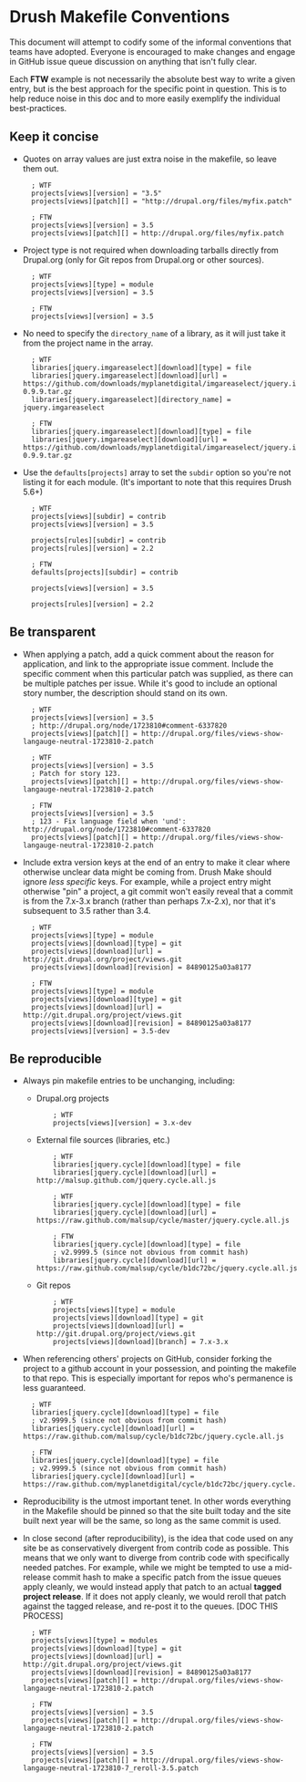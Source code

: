 Drush Makefile Conventions
==========================

This document will attempt to codify some of the informal conventions
that teams have adopted. Everyone is encouraged to make changes and
engage in GitHub issue queue discussion on anything that isn't fully
clear.

Each **FTW** example is not necessarily the absolute best way to write
a given entry, but is the best approach for the specific point in
question. This is to help reduce noise in this doc and to more easily
exemplify the individual best-practices.

Keep it concise
---------------

- Quotes on array values are just extra noise in the makefile, so leave
  them out.

        ; WTF
        projects[views][version] = "3.5"
        projects[views][patch][] = "http://drupal.org/files/myfix.patch"

        ; FTW
        projects[views][version] = 3.5
        projects[views][patch][] = http://drupal.org/files/myfix.patch

- Project type is not required when downloading tarballs directly from
  Drupal.org (only for Git repos from Drupal.org or other sources).

        ; WTF
        projects[views][type] = module
        projects[views][version] = 3.5

        ; FTW
        projects[views][version] = 3.5

- No need to specify the `directory_name` of a library, as it will just
  take it from the project name in the array.

        ; WTF
        libraries[jquery.imgareaselect][download][type] = file
        libraries[jquery.imgareaselect][download][url] = https://github.com/downloads/myplanetdigital/imgareaselect/jquery.imgareaselect-0.9.9.tar.gz
        libraries[jquery.imgareaselect][directory_name] = jquery.imgareaselect

        ; FTW
        libraries[jquery.imgareaselect][download][type] = file
        libraries[jquery.imgareaselect][download][url] = https://github.com/downloads/myplanetdigital/imgareaselect/jquery.imgareaselect-0.9.9.tar.gz

- Use the `defaults[projects]` array to set the `subdir` option so
  you're not listing it for each module. (It's important to note that
this requires Drush 5.6+)

        ; WTF
        projects[views][subdir] = contrib
        projects[views][version] = 3.5

        projects[rules][subdir] = contrib
        projects[rules][version] = 2.2

        ; FTW
        defaults[projects][subdir] = contrib

        projects[views][version] = 3.5

        projects[rules][version] = 2.2

Be transparent
--------------

- When applying a patch, add a quick comment about the reason for
  application, and link to the appropriate issue comment. Include the
specific comment when this particular patch was supplied, as there can
be multiple patches per issue. While it's good to include an optional
story number, the description should stand on its own.

        ; WTF
        projects[views][version] = 3.5
        ; http://drupal.org/node/1723810#comment-6337820
        projects[views][patch][] = http://drupal.org/files/views-show-langauge-neutral-1723810-2.patch

        ; WTF
        projects[views][version] = 3.5
        ; Patch for story 123.
        projects[views][patch][] = http://drupal.org/files/views-show-langauge-neutral-1723810-2.patch

        ; FTW
        projects[views][version] = 3.5
        ; 123 - Fix language field when 'und': http://drupal.org/node/1723810#comment-6337820
        projects[views][patch][] = http://drupal.org/files/views-show-langauge-neutral-1723810-2.patch

- Include extra version keys at the end of an entry to make it clear
  where otherwise unclear data might be coming from. Drush Make should
ignore *less specific* keys. For example, while a project entry might
otherwise "pin" a project, a git commit won't easily reveal that a
commit is from the 7.x-3.x branch (rather than perhaps 7.x-2.x), nor
that it's subsequent to 3.5 rather than 3.4.

        ; WTF
        projects[views][type] = module
        projects[views][download][type] = git
        projects[views][download][url] = http://git.drupal.org/project/views.git
        projects[views][download][revision] = 84890125a03a8177

        ; FTW
        projects[views][type] = module
        projects[views][download][type] = git
        projects[views][download][url] = http://git.drupal.org/project/views.git
        projects[views][download][revision] = 84890125a03a8177
        projects[views][version] = 3.5-dev

Be reproducible
---------------

- Always pin makefile entries to be unchanging, including:

  - Drupal.org projects

            ; WTF
            projects[views][version] = 3.x-dev

  - External file sources (libraries, etc.)

            ; WTF
            libraries[jquery.cycle][download][type] = file
            libraries[jquery.cycle][download][url] = http://malsup.github.com/jquery.cycle.all.js

            ; WTF
            libraries[jquery.cycle][download][type] = file
            libraries[jquery.cycle][download][url] = https://raw.github.com/malsup/cycle/master/jquery.cycle.all.js

            ; FTW
            libraries[jquery.cycle][download][type] = file
            ; v2.9999.5 (since not obvious from commit hash)
            libraries[jquery.cycle][download][url] = https://raw.github.com/malsup/cycle/b1dc72bc/jquery.cycle.all.js

  - Git repos

            ; WTF
            projects[views][type] = module
            projects[views][download][type] = git
            projects[views][download][url] = http://git.drupal.org/project/views.git
            projects[views][download][branch] = 7.x-3.x

- When referencing others' projects on GitHub, consider forking the project to
a github account in your possession, and pointing the makefile to that repo.
This is especially important for repos who's permanence is less guaranteed.

        ; WTF
        libraries[jquery.cycle][download][type] = file
        ; v2.9999.5 (since not obvious from commit hash)
        libraries[jquery.cycle][download][url] = https://raw.github.com/malsup/cycle/b1dc72bc/jquery.cycle.all.js

        ; FTW
        libraries[jquery.cycle][download][type] = file
        ; v2.9999.5 (since not obvious from commit hash)
        libraries[jquery.cycle][download][url] = https://raw.github.com/myplanetdigital/cycle/b1dc72bc/jquery.cycle.all.js

- Reproducibility is the utmost important tenet. In other words
  everything in the Makefile should be pinned so that the site built
today and the site built next year will be the same, so long as the same
commit is used.

- In close second (after reproducibility), is the idea that code used on
  any site be as conservatively divergent from contrib code as possible.
This means that we only want to diverge from contrib code with
specifically needed patches. For example, while we might be tempted to use a mid-release commit hash to make a
specific patch from the issue queues apply cleanly, we would instead
apply that patch to an actual **tagged project release**. If it does not
apply cleanly, we would reroll that patch against the tagged release,
and re-post it to the queues. [DOC THIS PROCESS]

        ; WTF
        projects[views][type] = modules
        projects[views][download][type] = git
        projects[views][download][url] = http://git.drupal.org/project/views.git
        projects[views][download][revision] = 84890125a03a8177
        projects[views][patch][] = http://drupal.org/files/views-show-langauge-neutral-1723810-2.patch

        ; FTW
        projects[views][version] = 3.5
        projects[views][patch][] = http://drupal.org/files/views-show-langauge-neutral-1723810-2.patch

        ; FTW
        projects[views][version] = 3.5
        projects[views][patch][] = http://drupal.org/files/views-show-langauge-neutral-1723810-7_reroll-3.5.patch
        
